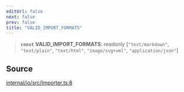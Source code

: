 ```yaml
---
editUrl: false
next: false
prev: false
title: "VALID_IMPORT_FORMATS"
---
```


> **`const`** **VALID\_IMPORT\_FORMATS**: readonly [`"text/markdown"`, `"text/plain"`, `"text/html"`, `"image/svg+xml"`, `"application/json"`]

## Source

[internal/io/src/Importer.ts:8](https://github.com/nodenogg-in/alpha-p2p/blob/e7369be/internal/io/src/Importer.ts#L8)
